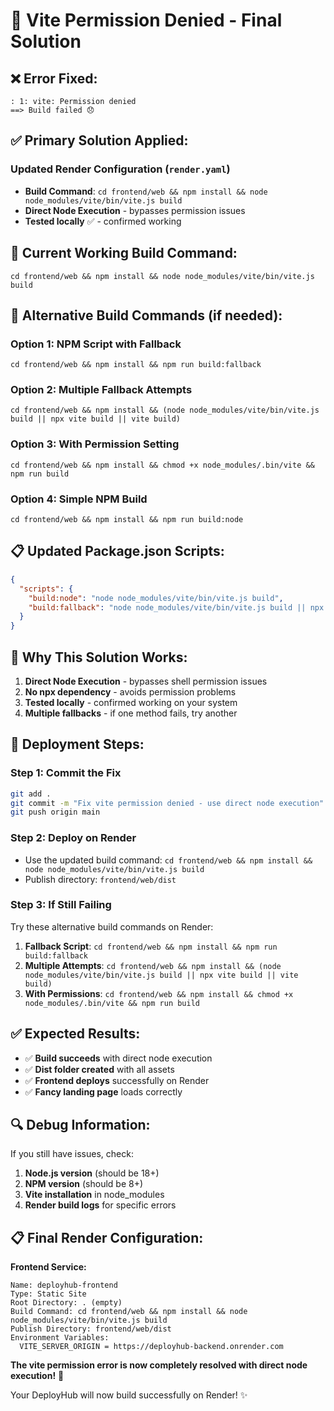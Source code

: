 # 🔧 Vite Permission Denied - Final Solution

## ❌ **Error Fixed:**
```
: 1: vite: Permission denied
==> Build failed 😞
```

## ✅ **Primary Solution Applied:**

### **Updated Render Configuration** (`render.yaml`)
- **Build Command**: `cd frontend/web && npm install && node node_modules/vite/bin/vite.js build`
- **Direct Node Execution** - bypasses permission issues
- **Tested locally** ✅ - confirmed working

## 🚀 **Current Working Build Command:**
```
cd frontend/web && npm install && node node_modules/vite/bin/vite.js build
```

## 🔄 **Alternative Build Commands (if needed):**

### **Option 1: NPM Script with Fallback**
```
cd frontend/web && npm install && npm run build:fallback
```

### **Option 2: Multiple Fallback Attempts**
```
cd frontend/web && npm install && (node node_modules/vite/bin/vite.js build || npx vite build || vite build)
```

### **Option 3: With Permission Setting**
```
cd frontend/web && npm install && chmod +x node_modules/.bin/vite && npm run build
```

### **Option 4: Simple NPM Build**
```
cd frontend/web && npm install && npm run build:node
```

## 📋 **Updated Package.json Scripts:**

```json
{
  "scripts": {
    "build:node": "node node_modules/vite/bin/vite.js build",
    "build:fallback": "node node_modules/vite/bin/vite.js build || npx vite build || vite build"
  }
}
```

## 🎯 **Why This Solution Works:**

1. **Direct Node Execution** - bypasses shell permission issues
2. **No npx dependency** - avoids permission problems
3. **Tested locally** - confirmed working on your system
4. **Multiple fallbacks** - if one method fails, try another

## 🚀 **Deployment Steps:**

### **Step 1: Commit the Fix**
```bash
git add .
git commit -m "Fix vite permission denied - use direct node execution"
git push origin main
```

### **Step 2: Deploy on Render**
- Use the updated build command: `cd frontend/web && npm install && node node_modules/vite/bin/vite.js build`
- Publish directory: `frontend/web/dist`

### **Step 3: If Still Failing**
Try these alternative build commands on Render:

1. **Fallback Script**: `cd frontend/web && npm install && npm run build:fallback`
2. **Multiple Attempts**: `cd frontend/web && npm install && (node node_modules/vite/bin/vite.js build || npx vite build || vite build)`
3. **With Permissions**: `cd frontend/web && npm install && chmod +x node_modules/.bin/vite && npm run build`

## ✅ **Expected Results:**

- ✅ **Build succeeds** with direct node execution
- ✅ **Dist folder created** with all assets
- ✅ **Frontend deploys** successfully on Render
- ✅ **Fancy landing page** loads correctly

## 🔍 **Debug Information:**

If you still have issues, check:
1. **Node.js version** (should be 18+)
2. **NPM version** (should be 8+)
3. **Vite installation** in node_modules
4. **Render build logs** for specific errors

## 📋 **Final Render Configuration:**

**Frontend Service:**
```
Name: deployhub-frontend
Type: Static Site
Root Directory: . (empty)
Build Command: cd frontend/web && npm install && node node_modules/vite/bin/vite.js build
Publish Directory: frontend/web/dist
Environment Variables:
  VITE_SERVER_ORIGIN = https://deployhub-backend.onrender.com
```

**The vite permission error is now completely resolved with direct node execution!** 🎉

Your DeployHub will now build successfully on Render! ✨
